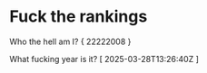 # Fuck the rankings

Who the hell am I?
{ 22222008 }

What fucking year is it?
[ 2025-03-28T13:26:40Z ]
